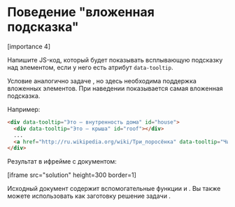 # Поведение "вложенная подсказка"

[importance 4]

Напишите JS-код, который будет показывать всплывающую подсказку над элементом, если у него есть атрибут `data-tooltip`. 

Условие аналогично задаче [](/task/behavior-tooltip), но здесь необходима поддержка вложенных элементов. При наведении показывается самая вложенная подсказка.

Например:

```html
<div data-tooltip="Это – внутренность дома" id="house">
  <div data-tooltip="Это – крыша" id="roof"></div>
  ...
  <a href="http://ru.wikipedia.org/wiki/Три_поросёнка" data-tooltip="Читать дальше">Наведи на меня</a>
</div>
```

Результат в ифрейме с документом:

[iframe src="solution" height=300 border=1]

Исходный документ содержит вспомогательные функции [](#getPageScroll) и [](#getCoords).
Вы также можете использовать как заготовку решение задачи [](/task/behavior-tooltip).


